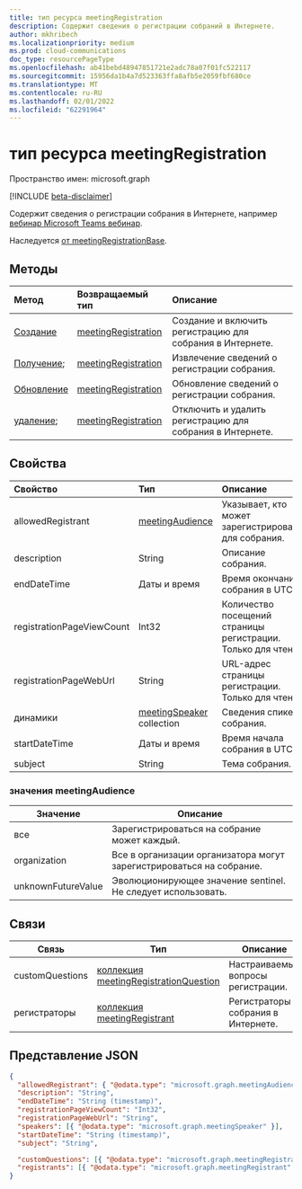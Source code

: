 ```yaml
---
title: тип ресурса meetingRegistration
description: Содержит сведения о регистрации собраний в Интернете.
author: mkhribech
ms.localizationpriority: medium
ms.prod: cloud-communications
doc_type: resourcePageType
ms.openlocfilehash: ab41bebd48947851721e2adc78a07f01fc522117
ms.sourcegitcommit: 15956da1b4a7d523363ffa8afb5e2059fbf680ce
ms.translationtype: MT
ms.contentlocale: ru-RU
ms.lasthandoff: 02/01/2022
ms.locfileid: "62291964"
---
```

# <a name="meetingregistration-resource-type"></a>тип ресурса meetingRegistration

Пространство имен: microsoft.graph

[!INCLUDE [beta-disclaimer](../../includes/beta-disclaimer.md)]

Содержит сведения о регистрации собрания в Интернете, например [вебинар Microsoft Teams вебинар](https://support.microsoft.com/office/get-started-with-teams-webinars-42f3f874-22dc-4289-b53f-bbc1a69013e3). 

Наследуется [от meetingRegistrationBase](meetingregistrationbase.md).

## <a name="methods"></a>Методы

| Метод | Возвращаемый тип | Описание |
| :----- | :---------- | :---------- |
|[Создание](../api/meetingregistration-post.md) | [meetingRegistration](meetingregistration.md) | Создание и включить регистрацию для собрания в Интернете. |
|[Получение](../api/meetingregistration-get.md); | [meetingRegistration](meetingregistration.md) | Извлечение сведений о регистрации собрания. |
|[Обновление](../api/meetingregistration-update.md) | [meetingRegistration](meetingregistration.md) | Обновление сведений о регистрации собрания. |
|[удаление](../api/meetingregistration-delete.md); | [meetingRegistration](meetingregistration.md) | Отключить и удалить регистрацию для собрания в Интернете. |

## <a name="properties"></a>Свойства

| Свойство | Тип | Описание |
| :------- | :--- | :---------- |
| allowedRegistrant | [meetingAudience](#meetingaudience-values) | Указывает, кто может зарегистрироваться для собрания. |
| description | String | Описание собрания. |
| endDateTime | Даты и время | Время окончания собрания в UTC. |
| registrationPageViewCount | Int32 | Количество посещений страницы регистрации. Только для чтения. |
| registrationPageWebUrl | String | URL-адрес страницы регистрации. Только для чтения. |
| динамики | [meetingSpeaker](meetingSpeaker.md) collection | Сведения спикера собрания. |
| startDateTime | Даты и время | Время начала собрания в UTC. |
| subject | String | Тема собрания. |

### <a name="meetingaudience-values"></a>значения meetingAudience

| Значение              | Описание |
| ------------------ | ----------- |
| все           | Зарегистрироваться на собрание может каждый. |
| organization       | Все в организации организатора могут зарегистрироваться на собрание. |
| unknownFutureValue | Эволюционирующее значение sentinel. Не следует использовать. |

## <a name="relationships"></a>Связи

| Связь | Тип | Описание |
| ------------ | ---- | ----------- |
| customQuestions | [коллекция meetingRegistrationQuestion](meetingRegistrationQuestion.md)| Настраиваемые вопросы регистрации. |
| регистраторы | [коллекция meetingRegistrant](meetingRegistrant.md) | Регистраторы собрания в Интернете. |

## <a name="json-representation"></a>Представление JSON

<!-- {
  "blockType": "resource",
  "@odata.type": "microsoft.graph.meetingRegistration"
}-->

```json
{
  "allowedRegistrant": { "@odata.type": "microsoft.graph.meetingAudience" },
  "description": "String",
  "endDateTime": "String (timestamp)",
  "registrationPageViewCount": "Int32",
  "registrationPageWebUrl": "String",
  "speakers": [{ "@odata.type": "microsoft.graph.meetingSpeaker" }],
  "startDateTime": "String (timestamp)",
  "subject": "String",

  "customQuestions": [{ "@odata.type": "microsoft.graph.meetingRegistrationQuestion" }],
  "registrants": [{ "@odata.type": "microsoft.graph.meetingRegistrant" }]
}
```
